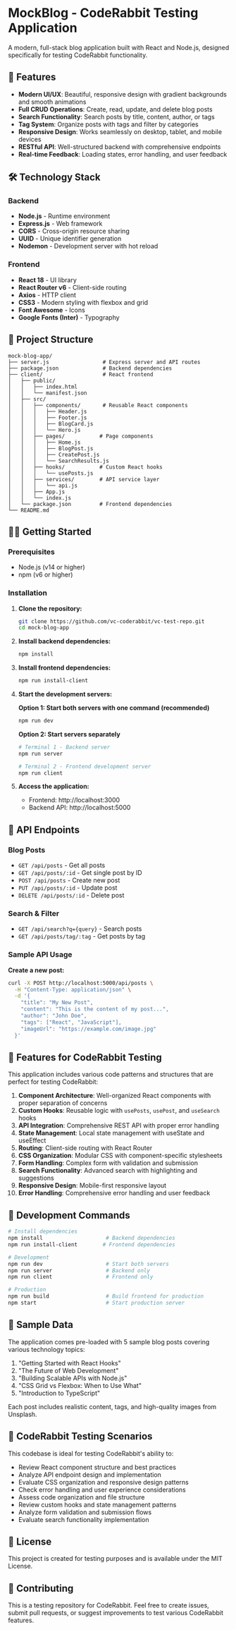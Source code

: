 # MockBlog - CodeRabbit Testing Application

A modern, full-stack blog application built with React and Node.js, designed specifically for testing CodeRabbit functionality.

## 🚀 Features

- **Modern UI/UX**: Beautiful, responsive design with gradient backgrounds and smooth animations
- **Full CRUD Operations**: Create, read, update, and delete blog posts
- **Search Functionality**: Search posts by title, content, author, or tags
- **Tag System**: Organize posts with tags and filter by categories
- **Responsive Design**: Works seamlessly on desktop, tablet, and mobile devices
- **RESTful API**: Well-structured backend with comprehensive endpoints
- **Real-time Feedback**: Loading states, error handling, and user feedback

## 🛠️ Technology Stack

### Backend
- **Node.js** - Runtime environment
- **Express.js** - Web framework
- **CORS** - Cross-origin resource sharing
- **UUID** - Unique identifier generation
- **Nodemon** - Development server with hot reload

### Frontend
- **React 18** - UI library
- **React Router v6** - Client-side routing
- **Axios** - HTTP client
- **CSS3** - Modern styling with flexbox and grid
- **Font Awesome** - Icons
- **Google Fonts (Inter)** - Typography

## 📁 Project Structure

```
mock-blog-app/
├── server.js                 # Express server and API routes
├── package.json              # Backend dependencies
├── client/                   # React frontend
│   ├── public/
│   │   ├── index.html
│   │   └── manifest.json
│   ├── src/
│   │   ├── components/       # Reusable React components
│   │   │   ├── Header.js
│   │   │   ├── Footer.js
│   │   │   ├── BlogCard.js
│   │   │   └── Hero.js
│   │   ├── pages/           # Page components
│   │   │   ├── Home.js
│   │   │   ├── BlogPost.js
│   │   │   ├── CreatePost.js
│   │   │   └── SearchResults.js
│   │   ├── hooks/           # Custom React hooks
│   │   │   └── usePosts.js
│   │   ├── services/        # API service layer
│   │   │   └── api.js
│   │   ├── App.js
│   │   └── index.js
│   └── package.json         # Frontend dependencies
└── README.md
```

## 🏃‍♂️ Getting Started

### Prerequisites
- Node.js (v14 or higher)
- npm (v6 or higher)

### Installation

1. **Clone the repository:**
   ```bash
   git clone https://github.com/vc-coderabbit/vc-test-repo.git
   cd mock-blog-app
   ```

2. **Install backend dependencies:**
   ```bash
   npm install
   ```

3. **Install frontend dependencies:**
   ```bash
   npm run install-client
   ```

4. **Start the development servers:**
   
   **Option 1: Start both servers with one command (recommended)**
   ```bash
   npm run dev
   ```
   
   **Option 2: Start servers separately**
   ```bash
   # Terminal 1 - Backend server
   npm run server
   
   # Terminal 2 - Frontend development server
   npm run client
   ```

5. **Access the application:**
   - Frontend: http://localhost:3000
   - Backend API: http://localhost:5000

## 🔌 API Endpoints

### Blog Posts
- `GET /api/posts` - Get all posts
- `GET /api/posts/:id` - Get single post by ID
- `POST /api/posts` - Create new post
- `PUT /api/posts/:id` - Update post
- `DELETE /api/posts/:id` - Delete post

### Search & Filter
- `GET /api/search?q={query}` - Search posts
- `GET /api/posts/tag/:tag` - Get posts by tag

### Sample API Usage

**Create a new post:**
```bash
curl -X POST http://localhost:5000/api/posts \
  -H "Content-Type: application/json" \
  -d '{
    "title": "My New Post",
    "content": "This is the content of my post...",
    "author": "John Doe",
    "tags": ["React", "JavaScript"],
    "imageUrl": "https://example.com/image.jpg"
  }'
```

## 🎨 Features for CodeRabbit Testing

This application includes various code patterns and structures that are perfect for testing CodeRabbit:

1. **Component Architecture**: Well-organized React components with proper separation of concerns
2. **Custom Hooks**: Reusable logic with `usePosts`, `usePost`, and `useSearch` hooks
3. **API Integration**: Comprehensive REST API with proper error handling
4. **State Management**: Local state management with useState and useEffect
5. **Routing**: Client-side routing with React Router
6. **CSS Organization**: Modular CSS with component-specific stylesheets
7. **Form Handling**: Complex form with validation and submission
8. **Search Functionality**: Advanced search with highlighting and suggestions
9. **Responsive Design**: Mobile-first responsive layout
10. **Error Handling**: Comprehensive error handling and user feedback

## 🔧 Development Commands

```bash
# Install dependencies
npm install                    # Backend dependencies
npm run install-client        # Frontend dependencies

# Development
npm run dev                    # Start both servers
npm run server                 # Backend only
npm run client                 # Frontend only

# Production
npm run build                  # Build frontend for production
npm start                      # Start production server
```

## 🌟 Sample Data

The application comes pre-loaded with 5 sample blog posts covering various technology topics:

1. "Getting Started with React Hooks"
2. "The Future of Web Development" 
3. "Building Scalable APIs with Node.js"
4. "CSS Grid vs Flexbox: When to Use What"
5. "Introduction to TypeScript"

Each post includes realistic content, tags, and high-quality images from Unsplash.

## 🎯 CodeRabbit Testing Scenarios

This codebase is ideal for testing CodeRabbit's ability to:

- Review React component structure and best practices
- Analyze API endpoint design and implementation
- Evaluate CSS organization and responsive design patterns
- Check error handling and user experience considerations
- Assess code organization and file structure
- Review custom hooks and state management patterns
- Analyze form validation and submission flows
- Evaluate search functionality implementation

## 📝 License

This project is created for testing purposes and is available under the MIT License.

## 🤝 Contributing

This is a testing repository for CodeRabbit. Feel free to create issues, submit pull requests, or suggest improvements to test various CodeRabbit features.
